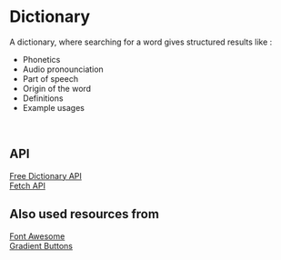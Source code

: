 # Dictionary
A dictionary, where searching for a word gives structured results like :
<ul>
<li>Phonetics</li>
<li>Audio pronounciation</li>
<li>Part of speech</li>
<li>Origin of the word</li>
<li>Definitions</li>
<li>Example usages</li>
</ul>
<br>

## API
[Free Dictionary API](https://dictionaryapi.dev/)
<br>
[Fetch API](https://developer.mozilla.org/en-US/docs/Web/API/Fetch_API)
<br>

## Also used resources from
[Font Awesome](https://fontawesome.com/)<br>
[Gradient Buttons](https://gradientbuttons.colorion.co/)
